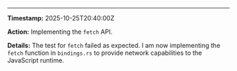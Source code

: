 

---

**Timestamp:** 2025-10-25T20:40:00Z

**Action:** Implementing the `fetch` API.

**Details:** The test for `fetch` failed as expected. I am now implementing the `fetch` function in `bindings.rs` to provide network capabilities to the JavaScript runtime.